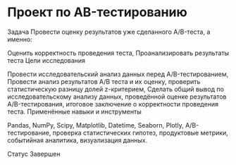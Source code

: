 # Проект по АB-тестированию

Задача
Провести оценку результатов уже сделанного A/B-теста, а именно:

Оценить корректность проведения теста,
Проанализировать результаты теста
Цели исследования

Провести исследовательский анализ данных перед A/B-тестированием,
Провести анализ результатов A/B теста и их оценку, проверить статистическую разницу долей z-критерием,
Сделать общий вывод по исследовательскому анализу данных, проведённой оценке результатов A/B-тестирования, итоговое заключение о корректности проведения теста.
Применённые навыки и инструменты

Pandas, NumPy, Scipy, Matplotlib, Datetime, Seaborn, Plotly,
A/B-тестирование, проверка статистических гипотез, продуктовые метрики, событийная аналитика, визуализация данных.

Статус Завершен
